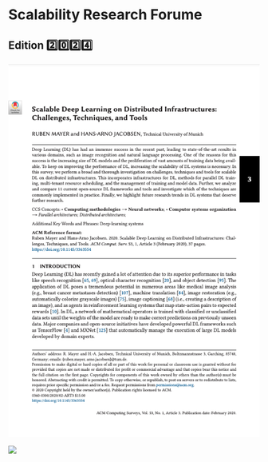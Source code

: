 # Scalability Research Forume

## Edition 2️⃣0️⃣2️⃣4️⃣


[![3363554](../../../data/forum_materials/surveys/3363554.png)](../../../data/forum_materials/surveys/3363554.pdf)


![](https://images.squarespace-cdn.com/content/v1/56c8ea9db654f92cd6e53568/1465503420048-LIBRT5W79357E1RCUSXM/bestgifever.gif?format=2500w)

<!--
https://dl.acm.org/doi/pdf/10.1145/3363554
https://dl.acm.org/doi/pdf/10.1145/3597428
https://arxiv.org/pdf/2205.09702.pdf
-->